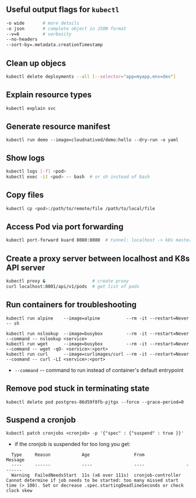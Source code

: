## Useful output flags for `kubectl`

```sh
-o wide       # more details
-o json       # complete object in JSON format
--v=6         # verbosity
--no-headers
--sort-by=.metadata.creationTimestamp
```

## Clean up objecs

```sh
kubectl delete deployments --all [--selector="app=myapp,env=dev"]
```

## Explain resource types

```sh
kubectl explain svc
```

## Generate resource manifest

```
kubectl run demo --image=cloudnatived/demo:hello --dry-run -o yaml
```

## Show logs

```sh
kubectl logs [-f] <pod>
kubectl exec -it <pod> -- bash  # or sh instead of bash
```

## Copy files

```sh
kubectl cp <pod>:/path/to/remote/file /path/to/local/file
```

## Access Pod via port forwarding

```sh
kubectl port-forward kuard 8080:8080  # tunnel: localhost -> k8s master -> k8s worker node
```

## Create a proxy server between localhost and K8s API server

```sh
kubectl proxy &                  # create proxy
curl localhost:8001/api/v1/pods  # get list of pods
```

## Run containers for troubleshooting

```
kubectl run alpine    --image=alpine          --rm -it --restart=Never           -- sh

kubectl run nslookup  --image=busybox         --rm -it --restart=Never --command -- nslookup <service>
kubectl run wget      --image=busybox         --rm -it --restart=Never --command -- wget -qO- <service>:<port>
kubectl run curl      --image=curlimages/curl --rm -it --restart=Never --coomand -- curl -LI <service>:<port>
```

* `--command` -- command to run instead of container's default entrypoint

## Remove pod stuck in terminating state

```
kubectl delete pod postgres-86d59f8fb-pjtgx --force --grace-period=0
```

## Suspend a cronjob

```
kubectl patch cronjobs <cronjob> -p '{"spec" : {"suspend" : true }}'
```

* if the cronjob is suspended for too long you get:

```Events:
  Type     Reason            Age                 From                Message
  ----     ------            ----                ----                -------
  Warning  FailedNeedsStart  11s (x6 over 111s)  cronjob-controller  Cannot determine if job needs to be started: too many missed start time (> 100). Set or decrease .spec.startingDeadlineSeconds or check clock skew
```
